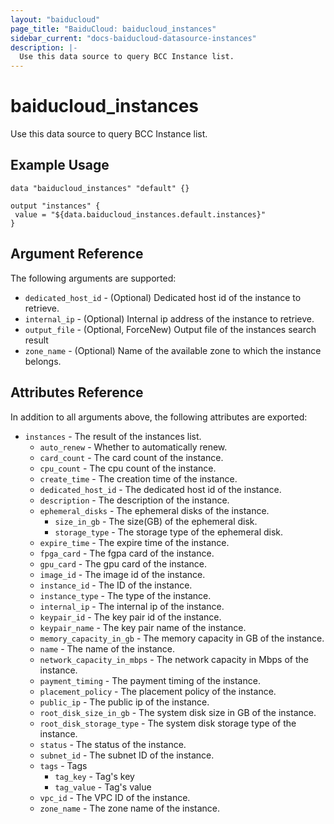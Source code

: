 ```yaml
---
layout: "baiducloud"
page_title: "BaiduCloud: baiducloud_instances"
sidebar_current: "docs-baiducloud-datasource-instances"
description: |-
  Use this data source to query BCC Instance list.
---
```


# baiducloud_instances

Use this data source to query BCC Instance list.

## Example Usage

```hcl
data "baiducloud_instances" "default" {}

output "instances" {
 value = "${data.baiducloud_instances.default.instances}"
}
```

## Argument Reference

The following arguments are supported:

* `dedicated_host_id` - (Optional) Dedicated host id of the instance to retrieve.
* `internal_ip` - (Optional) Internal ip address of the instance to retrieve.
* `output_file` - (Optional, ForceNew) Output file of the instances search result
* `zone_name` - (Optional) Name of the available zone to which the instance belongs.

## Attributes Reference

In addition to all arguments above, the following attributes are exported:

* `instances` - The result of the instances list.
  * `auto_renew` - Whether to automatically renew.
  * `card_count` - The card count of the instance.
  * `cpu_count` - The cpu count of the instance.
  * `create_time` - The creation time of the instance.
  * `dedicated_host_id` - The dedicated host id of the instance.
  * `description` - The description of the instance.
  * `ephemeral_disks` - The ephemeral disks of the instance.
    * `size_in_gb` - The size(GB) of the ephemeral disk.
    * `storage_type` - The storage type of the ephemeral disk.
  * `expire_time` - The expire time of the instance.
  * `fpga_card` - The fgpa card of the instance.
  * `gpu_card` - The gpu card of the instance.
  * `image_id` - The image id of the instance.
  * `instance_id` - The ID of the instance.
  * `instance_type` - The type of the instance.
  * `internal_ip` - The internal ip of the instance.
  * `keypair_id` - The key pair id of the instance.
  * `keypair_name` - The key pair name of the instance.
  * `memory_capacity_in_gb` - The memory capacity in GB of the instance.
  * `name` - The name of the instance.
  * `network_capacity_in_mbps` - The network capacity in Mbps of the instance.
  * `payment_timing` - The payment timing of the instance.
  * `placement_policy` - The placement policy of the instance.
  * `public_ip` - The public ip of the instance.
  * `root_disk_size_in_gb` - The system disk size in GB of the instance.
  * `root_disk_storage_type` - The system disk storage type of the instance.
  * `status` - The status of the instance.
  * `subnet_id` - The subnet ID of the instance.
  * `tags` - Tags
    * `tag_key` - Tag's key
    * `tag_value` - Tag's value
  * `vpc_id` - The VPC ID of the instance.
  * `zone_name` - The zone name of the instance.


